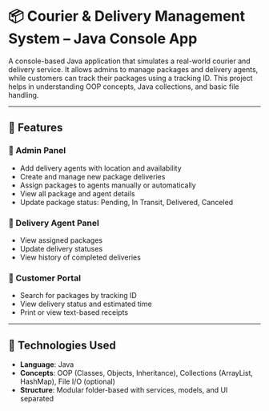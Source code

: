 # 📦 Courier & Delivery Management System – Java Console App

A console-based Java application that simulates a real-world courier and delivery service. It allows admins to manage packages and delivery agents, while customers can track their packages using a tracking ID. This project helps in understanding OOP concepts, Java collections, and basic file handling.

---

## 🚀 Features

### 👑 Admin Panel
- Add delivery agents with location and availability
- Create and manage new package deliveries
- Assign packages to agents manually or automatically
- View all package and agent details
- Update package status: Pending, In Transit, Delivered, Canceled

### 🚚 Delivery Agent Panel
- View assigned packages
- Update delivery statuses
- View history of completed deliveries

### 👤 Customer Portal
- Search for packages by tracking ID
- View delivery status and estimated time
- Print or view text-based receipts

---

## 🧱 Technologies Used

- **Language**: Java  
- **Concepts**: OOP (Classes, Objects, Inheritance), Collections (ArrayList, HashMap), File I/O (optional)  
- **Structure**: Modular folder-based with services, models, and UI separated



